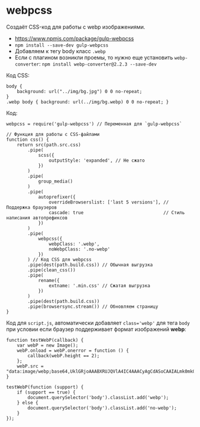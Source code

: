 # webpcss
Создаёт CSS-код для работы с webp изображениями.

- https://www.npmjs.com/package/gulp-webpcss
- `npm install --save-dev gulp-webpcss`
- Добавляем к тегу body класс `.webp`
- Если с плагином возникли проемы, то нужно еще установить `webp-converter`: `npm install webp-converter@2.2.3 --save-dev`

Код CSS:

    body {
        background: url("../img/bg.jpg") 0 0 no-repeat;
    }
    .webp body { background: url(../img/bg.webp) 0 0 no-repeat; }

Код:

    webpcss = require('gulp-webpcss') // Переменная для `gulp-webpcss`

    // Функция для работы с CSS-файлами
    function css() {
        return src(path.src.css)
            .pipe(
                scss({
                    outputStyle: 'expanded', // Не сжато
                })
            )
            .pipe(
                group_media()
            )
            .pipe(
                autoprefixer({
                    overrideBrowserslist: ['last 5 versions'], // Поддержка браузеров
                    cascade: true                              // Стиль написания автопрефиксов
                })
            )
            .pipe(
                webpcss({
                    webpClass: '.webp',
                    noWebpClass: '.no-webp'
                })
            ) // Код CSS для webpcss
            .pipe(dest(path.build.css)) // Обычная выгрузка
            .pipe(clean_css())
            .pipe(
                rename({
                    extname: '.min.css' // Сжатая выгрузка
                })
            )
            .pipe(dest(path.build.css))
            .pipe(browsersync.stream()) // Обновляем страницу
    }

Код для `script.js`, автоматически добавляет `class='webp'` для тега `body` при условии если браузер поддерживает формат изображений **webp**:

    function testWebP(callback) {
        var webP = new Image();
        webP.onload = webP.onerror = function () {
            callback(webP.height == 2);
        };
        webP.src = "data:image/webp;base64,UklGRjoAAABXRUJQVlA4IC4AAACyAgCdASoCAAIALmk0mk0iIiIiIgBoSygABc6WWgAA/veff/0PP8bA//LwYAAA";
    }

    testWebP(function (support) {
        if (support == true) {
            document.querySelector('body').classList.add('webp');
        } else {
            document.querySelector('body').classList.add('no-webp');
        }
    });

